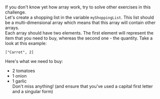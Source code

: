 If you don't know yet how array work, try to solve other exercises in this challenge.
\
Let's create a shopping list in the variable `myShoppingList`. This list should be a multi-dimensional array which means that this array will contain other arrays.
\
Each array should have two elements. The first element will represent the item that you need to buy, whereas the second one - the quantity. Take a look at this example:
```
["Carrot", 2]
```
Here's what we need to buy:
- 2 tomatoes
- 1 onion
- 1 garlic
\
 Don't miss anything! (and ensure that you've used a capital first letter and a singular form)
